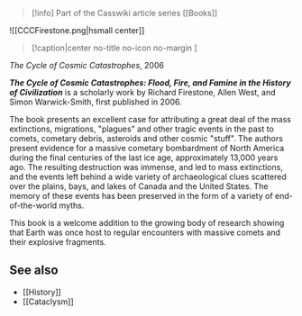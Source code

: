 > [!info] Part of the Casswiki article series [[Books]]

![[CCCFirestone.png|hsmall center]]
> [!caption|center no-title no-icon no-margin ]
> 
_The Cycle of Cosmic Catastrophes_, 2006

_**The Cycle of Cosmic Catastrophes: Flood, Fire, and Famine in the History of Civilization**_ is a scholarly work by Richard Firestone, Allen West, and Simon Warwick-Smith, first published in 2006.

The book presents an excellent case for attributing a great deal of the mass extinctions, migrations, "plagues" and other tragic events in the past to comets, cometary debris, asteroids and other cosmic "stuff". The authors present evidence for a massive cometary bombardment of North America during the final centuries of the last ice age, approximately 13,000 years ago. The resulting destruction was immense, and led to mass extinctions, and the events left behind a wide variety of archaeological clues scattered over the plains, bays, and lakes of Canada and the United States. The memory of these events has been preserved in the form of a variety of end-of-the-world myths.

This book is a welcome addition to the growing body of research showing that Earth was once host to regular encounters with massive comets and their explosive fragments.

See also
--------

*   [[History]]
*   [[Cataclysm]]